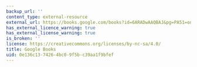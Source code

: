 ```yaml
---
backup_url: ''
content_type: external-resource
external_url: https://books.google.com/books?id=6ARADwAAQBAJ&pg=PA51=onepage#v=onepage&q&f=false
has_external_licence_warning: true
has_external_license_warning: true
is_broken: ''
license: https://creativecommons.org/licenses/by-nc-sa/4.0/
title: Google Books
uid: 0e136c13-7426-4bc0-9f5b-c39aa1f9bfef
---
```


